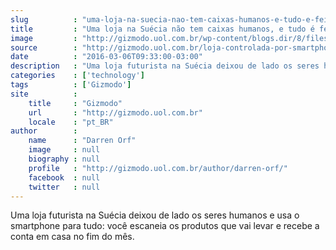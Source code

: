 ```yaml
---
slug          : "uma-loja-na-suecia-nao-tem-caixas-humanos-e-tudo-e-feito-pelo-smartphone"
title         : "Uma loja na Suécia não tem caixas humanos, e tudo é feito pelo smartphone"
image         : "http://gizmodo.uol.com.br/wp-content/blogs.dir/8/files/2016/03/loja-suecia.jpg"
source        : "http://gizmodo.uol.com.br/loja-controlada-por-smartphone-suecia/"
date          : "2016-03-06T09:33:00-03:00"
description   : "Uma loja futurista na Suécia deixou de lado os seres humanos e usa o smartphone para tudo: você escaneia os produtos que vai levar e recebe a conta em casa no fim do mês."
categories    : ['technology']
tags          : ['Gizmodo']
site          :
    title     : "Gizmodo"
    url       : "http://gizmodo.uol.com.br"
    locale    : "pt_BR"
author        :
    name      : "Darren Orf"
    image     : null
    biography : null
    profile   : "http://gizmodo.uol.com.br/author/darren-orf/"
    facebook  : null
    twitter   : null
---
```


Uma loja futurista na Suécia deixou de lado os seres humanos e usa o smartphone para tudo: você escaneia os produtos que vai levar e recebe a conta em casa no fim do mês.
